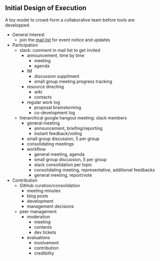 ## Initial Design of Execution

A toy model to crowd-form a collaborative team before tools are developped. 

- General Interest
    - join the [mail list](https://forms.gle/pnVim3XRBUrbn54FA) for event notice and updates
- Participation
    - slack: comment in mail list to get invited
        - announcement, time by time
            - meeting
            - agenda
        - IM
            - discussion suppliment
            - small group meeting progress tracking
        - resource directing
            - wiki
            - contacts
        - regular work log
            - proposal brainstorming
            - co-development log
    - hierarchical google hangout meeting: slack members
        - general meeting
            - announcement, briefing/reporting
            - instant feedback/voting
        - small group discussion, 5 per group
        - consolidating meetings
        - workflow
            - general meeting, agenda
            - small group discussion, 5 per group
            - slack consolidation per topic
            - consolidating meeting, representative, additional feedbacks
            - general meeting, report/vote
- Contribution
    - GitHub curation/consolidation
        - meeting minutes
        - blog posts
        - development
        - management decisions
    - peer management
        - moderation
            - meeting
            - contents
            - dev tickets
        - evaluations
            - involvement
            - contribution
            - credibility
